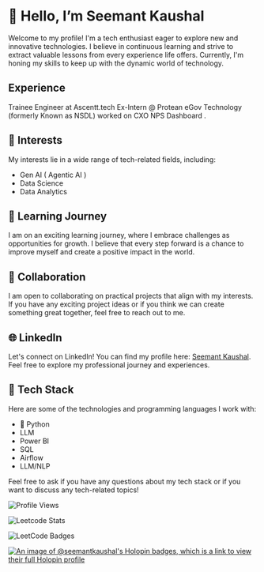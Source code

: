 # 👋 Hello, I’m Seemant Kaushal

Welcome to my profile! I'm a tech enthusiast eager to explore new and innovative technologies. I believe in continuous learning and strive to extract valuable lessons from every experience life offers. Currently, I'm honing my skills to keep up with the dynamic world of technology.

## Experience 
Trainee Engineer at Ascentt.tech
Ex-Intern @ Protean eGov Technology (formerly Known as NSDL) 
worked on CXO NPS Dashboard .

## 🚀 Interests
My interests lie in a wide range of tech-related fields, including:
- Gen AI ( Agentic AI ) 
- Data Science
- Data Analytics 

## 🌱 Learning Journey
I am on an exciting learning journey, where I embrace challenges as opportunities for growth. I believe that every step forward is a chance to improve myself and create a positive impact in the world.

## 💼 Collaboration
I am open to collaborating on practical projects that align with my interests. If you have any exciting project ideas or if you think we can create something great together, feel free to reach out to me.

## 🌐 LinkedIn
Let's connect on LinkedIn! You can find my profile here: [Seemant Kaushal](https://www.linkedin.com/in/sk200/). Feel free to explore my professional journey and experiences.



## 🔧 Tech Stack
Here are some of the technologies and programming languages I work with:

- 🐍 Python
-   LLM 
-   Power BI 
-   SQL
-   Airflow
-   LLM/NLP 
<!-- add your own -->
Feel free to ask if you have any questions about my tech stack or if you want to discuss any tech-related topics!


![Profile Views](https://komarev.com/ghpvc/?username=seemantkaushal&color=brightgreen)

![Leetcode Stats](https://leetcard.jacoblin.cool/_seemantkaushal?theme=dark&font=Noto%20Sans%20Bamum&ext=heatmap)

![LeetCode Badges](https://leetcode-badge-showcase.vercel.app/api?username=_seemantkaushal)

[![An image of @seemantkaushal's Holopin badges, which is a link to view their full Holopin profile](https://holopin.me/seemantkaushal)](https://holopin.io/@seemantkaushal)
